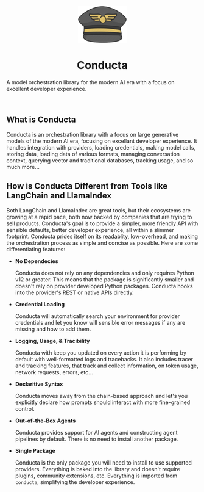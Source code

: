 <p align="center">
      <img src="./assets/logo.png" height="96">
    <h1 align="center">Conducta</h1>
</p>

A model orchestration library for the modern AI era with a focus on excellent developer experience.

<p>
  <a aria-label="GitHub Release" href="(https://github.com/drew-worden/conducta/releases"><img alt="" src="https://img.shields.io/github/release/drew-worden/conducta?style=for-the-badge&color=grey&labelColor=black"></a>
  <a aria-label="License" href="https://github.com/drew-worden/conducta/blob/main/LICENSE"><img alt="" src="https://img.shields.io/github/license/drew-worden/conducta?style=for-the-badge&color=grey&labelColor=black"></a>
  <a aria-label="GitHub Stars" href="https://github.com/drew-worden/conducta"><img alt="" src="https://img.shields.io/github/stars/drew-worden/conducta?style=for-the-badge&color=grey&labelColor=black"></a>
  <a aria-label="PyPI Version" href="https://pypi.org/project/conducta/"><img alt="" src="https://img.shields.io/pypi/v/conducta?style=for-the-badge&color=grey&labelColor=black"></a>
  <a aria-label="PyPI Downloads" href="https://pypi.org/project/conducta/"><img alt="" src="https://img.shields.io/pypi/dm/conducta
?style=for-the-badge&color=grey&labelColor=black"></a>
</p>

## What is Conducta

Conducta is an orchestration library with a focus on large generative models of the modern AI era, focusing on excellant developer experience. It handles integration with providers, loading credentials, making model calls, storing data, loading data of various formats, managing conversation context, querying vector and traditional databases, tracking usage, and so much more...

## How is Conducta Different from Tools like LangChain and LlamaIndex

Both LangChain and LlamaIndex are great tools, but their ecosystems are growing at a rapid pace, both now backed by companies that are trying to sell products. Conducta's goal is to provide a simpler, more friendly API with sensible defaults, better developer experience, all within a slimmer footprint. Conducta prides itself on its readablity, low-overhead, and making the orchestration process as simple and concise as possible. Here are some differentiating features:

- **No Dependecies**

  Conducta does not rely on any dependencies and only requires Python v12 or greater. This means that the package is significantly smaller and doesn't rely on provider developed Python packages. Conducta hooks into the provider's REST or native APIs directly.

- **Credential Loading**

  Conducta will automatically search your environment for provider credentials and let you know will sensible error messages if any are missing and how to add them.

- **Logging, Usage, & Tracibility**

  Conducta with keep you updated on every action it is performing by default with well-formatted logs and tracebacks. It also includes tracer and tracking features, that track and collect information, on token usage, network requests, errors, etc...

- **Declaritive Syntax**

  Conducta moves away from the chain-based approach and let's you explicitly declare how prompts should interact with more fine-grained control.

- **Out-of-the-Box Agents**

  Conducta provides support for AI agents and constructing agent pipelines by default. There is no need to install another package.

- **Single Package**

  Conducta is the only package you will need to install to use supported providers. Everything is baked into the library and doesn't require plugins, community extensions, etc. Everything is imported from `conducta`, simplifying the developer experience.

